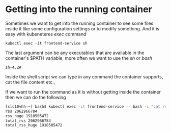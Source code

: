 # Getting into the running container
Sometimes we want to get into the running container to see some files inside it like some configuration settings or to modify something. And it is easy with kubeneteres *exec* command

```shell script
kubectl exec -it frontend-service sh
```
The last argument can be any executables that are available in the container's $PATH variable, more often we want to use the *sh* or *bash*

```shell script
sh-4.2#       
```
Inside the shell script we can type in any command the container supports, cat the file content etc.,

If we want to run the command as it is without getting inside the container then we can do the following

```sh
[slc10vhh-~] bash$ kubectl exec -it frontend-service -- bash -c "cat /sys/fs/cgroup/memory/memory.stat | grep rss"
rss 2062966784
rss_huge 1910505472
total_rss 2062966784
total_rss_huge 1910505472
```
 